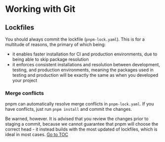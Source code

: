 
# Working with Git


## Lockfiles

You should always commit the lockfile (`pnpm-lock.yaml`). This is for a
multitude of reasons, the primary of which being:
- it enables faster installation for CI and production environments, due to
being able to skip package resolution
- it enforces consistent installations and resolution between development,
testing, and production environments, meaning the packages used in testing
and production will be exactly the same as when you developed your project

### Merge conflicts

pnpm can automatically resolve merge conflicts in `pnpm-lock.yaml`.
If you have conflicts, just run `pnpm install` and commit the changes.

Be warned, however. It is advised that you review the changes prior to
staging a commit, because we cannot guarantee that pnpm will choose the correct
head - it instead builds with the most updated of lockfiles, which is ideal in
most cases.
<span style="float: footnote;"><a href="./index.html#toc">Go to TOC</a></span>
